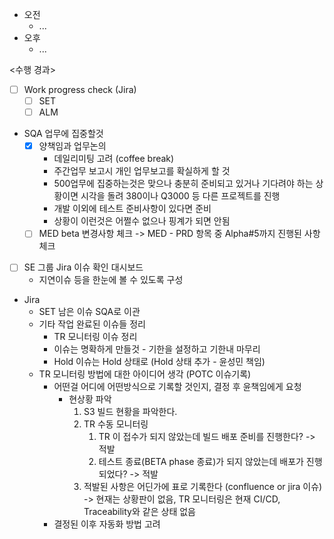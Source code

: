 - 오전
	- ...
- 오후
	- ...

<수행 경과>
- [ ] Work progress check (Jira)
	- [ ] SET
	- [ ] ALM

- SQA 업무에 집중할것
	- [x] 양책임과 업무논의
		- 데일리미팅 고려 (coffee break)
		- 주간업무 보고시 개인 업무보고를 확실하게 할 것
		- 500업무에 집중하는것은 맞으나 충분히 준비되고 있거나 기다려야 하는 상황이면 시각을 돌려 380이나 Q3000 등 다른 프로젝트를 진행
		- 개발 이외에 테스트 준비사항이 있다면 준비
		- 상황이 이런것은 어쩔수 없으나 핑계가 되면 안됨
	- [ ] MED beta 변경사항 체크 -> MED - PRD 항목 중 Alpha#5까지 진행된 사항 체크

- [ ] SE 그룹 Jira 이슈 확인 대시보드
	- 지연이슈 등을 한눈에 볼 수 있도록 구성

- Jira
	- SET 남은 이슈 SQA로 이관
	- 기타 작업 완료된 이슈들 정리
		- TR 모니터링 이슈 정리
		- 이슈는 명확하게 만들것 - 기한을 설정하고 기한내 마무리
		- Hold 이슈는 Hold 상태로 (Hold 상태 추가 - 윤성민 책임)
	- TR 모니터링 방법에 대한 아이디어 생각 (POTC 이슈기록)
		- 어떤걸 어디에 어떤방식으로 기록할 것인지, 결정 후 윤책임에게 요청
			- 현상황 파악
				1. S3 빌드 현황을 파악한다.
				2. TR 수동 모니터링
					1. TR 이 접수가 되지 않았는데 빌드 배포 준비를 진행한다? -> 적발
					2. 테스트 종료(BETA phase 종료)가 되지 않았는데 배포가 진행되었다? -> 적발
				3. 적발된 사항은 어딘가에 표로 기록한다 (confluence or jira 이슈) -> 현재는 상황판이 없음, TR 모니터링은 현재 CI/CD, Traceability와 같은 상태 없음
		- 결정된 이후 자동화 방법 고려